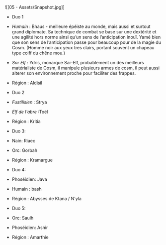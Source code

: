 ![[05 - Assets/Snapshot.jpg]]

- Duo 1
    

- _Humain_ : Bhaus - meilleure épéiste au monde, mais aussi et surtout grand diplomate. Sa technique de combat se base sur une dextérité et une agilité hors norme ainsi qu’un sens de l’anticipation inouï. Yamé bien que son sens de l’anticipation passe pour beaucoup pour de la magie du Cosm. (Homme noir aux yeux tres clairs, portant souvent un chapeau type coiff du chêne mou.)
    
- _Sar Elf_ : Ydris, monarque Sar-Elf, probablement un des meilleurs matérialiste de Cosm, il manipule plusieurs armes de cosm, il peut aussi alterer son environnement proche pour faciliter des frappes.
    

- Région : Aldisil
    

- Duo 2
    

- _Fustilisien_ : Strya
    
- _Elf de l'abre_ :Toël
    

- Région : Kritia
    

- Duo 3:
    

- Nain: Riaec
    
- Orc: Gorbah
    

- Région : Kramargue
    

- Duo 4:
    

- Phoséidien: Java
    
- Humain : bash
    

- Région : Abysses de Ktana / N'yla
    

- Duo 5:
    

- Orc: Saulh
    
- Phoséidien: Ashir
    

- Région : Amarthie
